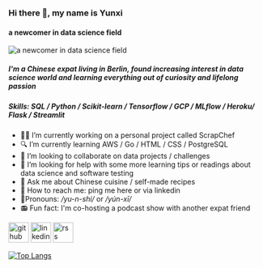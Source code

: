 ### Hi there 👋, my name is Yunxi
#### a newcomer in data science field
![a newcomer in data science field](https://tinyurl.com/y4yuumyx)

##### I'm a Chinese expat living in Berlin, found increasing interest in data science world and learning everything out of curiosity and lifelong passion

##### Skills: SQL / Python / Scikit-learn / Tensorflow / GCP / MLflow / Heroku/ Flask / Streamlit

- :cook: I’m currently working on a personal project called ScrapChef 
- :mag: I’m currently learning AWS / Go / HTML / CSS / PostgreSQL
- 👯 I’m looking to collaborate on data projects / challenges 
- :dart: I’m looking for help with some more learning tips or readings about data science and software testing 
- 💬 Ask me about Chinese cuisine / self-made recipes 
- :email: How to reach me: ping me here or via linkedin 
- :speak_no_evil:Pronouns: */yu-n-shi/* or */yún-xī/* 
- :radio: Fun fact: I'm co-hosting a podcast show with another expat friend 


[<img src='https://cdn.jsdelivr.net/npm/simple-icons@3.0.1/icons/github.svg' alt='github' height='40'>](https://github.com/izzyunxi)  [<img src='https://cdn.jsdelivr.net/npm/simple-icons@3.0.1/icons/linkedin.svg' alt='linkedin' height='40'>](https://www.linkedin.com/in/yunxi-zhang/)  [<img src='https://cdn.jsdelivr.net/npm/simple-icons@3.0.1/icons/rss.svg' alt='rss' height='40'>](https://linktr.ee/wdwdn)  

[![Top Langs](https://github-readme-stats.vercel.app/api/top-langs/?username=izzyunxi)](https://github.com/anuraghazra/github-readme-stats)
